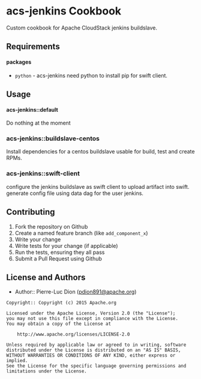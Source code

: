acs-jenkins Cookbook
====================

Custom cookbook for Apache CloudStack jenkins buildslave.

Requirements
------------

#### packages
- `python` - acs-jenkins need python to install pip for swift client.



Usage
-----

#### acs-jenkins::default

Do nothing at the moment


### acs-jenkins::buildslave-centos

Install dependencies for a centos buildslave usable for build, test and create RPMs.


### acs-jenkins::swift-client

configure the jenkins buildslave as swift client to upload artifact into swift.
generate config file using data dag for the user jenkins.


Contributing
------------

1. Fork the repository on Github
2. Create a named feature branch (like `add_component_x`)
3. Write your change
4. Write tests for your change (if applicable)
5. Run the tests, ensuring they all pass
6. Submit a Pull Request using Github


License and Authors
-------------------
- Author:: Pierre-Luc Dion (<pdion891@apache.org>)

```text
Copyright:: Copyright (c) 2015 Apache.org

Licensed under the Apache License, Version 2.0 (the "License");
you may not use this file except in compliance with the License.
You may obtain a copy of the License at

    http://www.apache.org/licenses/LICENSE-2.0

Unless required by applicable law or agreed to in writing, software
distributed under the License is distributed on an "AS IS" BASIS,
WITHOUT WARRANTIES OR CONDITIONS OF ANY KIND, either express or implied.
See the License for the specific language governing permissions and
limitations under the License.
```
